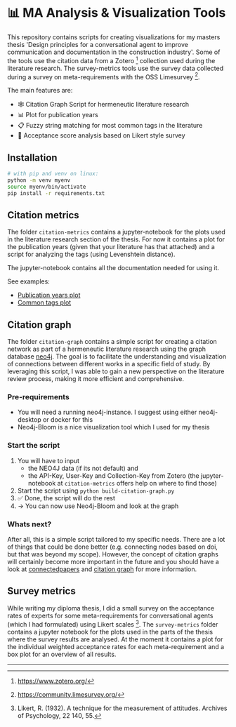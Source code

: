 # 📊 MA Analysis & Visualization Tools

This repository contains scripts for creating visualizations for my masters thesis 'Design principles for a conversational agent to improve communication and documentation in the construction industry'.
Some of the tools use the citation data from a Zotero [^1] collection used during the literature research.
The survey-metrics tools use the survey data collected during a survey on meta-requirements with the OSS Limesurvey [^2].

The main features are:

- 🕸 Citation Graph Script for hermeneutic literature research
- 📊 Plot for publication years
- 📋 Fuzzy string matching for most common tags in the literature
- 🧮 Acceptance score analysis based on Likert style survey

## Installation

```bash
# with pip and venv on linux:
python -m venv myenv
source myenv/bin/activate
pip install -r requirements.txt
```

## Citation metrics

The folder `citation-metrics` contains a jupyter-notebook for the plots used in the literature research section of the thesis. For now it contains a plot for the publication years (given that your literature has that attached) and a script for analyzing the tags (using Levenshtein distance).

The jupyter-notebook contains all the documentation needed for using it.

See examples:

- [Publication years plot](citation-metrics/common_tags-2023-12-05.pdf)
- [Common tags plot](citation-metrics/publication_years-2023-12-05.pdf)

## Citation graph

The folder `citation-graph` contains a simple script for creating a citation network as part of a hermeneutic literature research using the graph database [neo4j](https://neo4j.com/). The goal is to facilitate the understanding and visualization of connections between different works in a specific field of study. By leveraging this script, I was able to gain a new perspective on the literature review process, making it more efficient and comprehensive.

### Pre-requirements

- You will need a running neo4j-instance. I suggest using either neo4j-desktop or docker for this
- Neo4j-Bloom is a nice visualization tool which I used for my thesis

### Start the script

1. You will have to input
   - the NEO4J data (if its not default) and
   - the API-Key, User-Key and Collection-Key from Zotero (the jupyter-notebook at `citation-metrics` offers help on where to find those)
2. Start the script using `python build-citation-graph.py`
3. ✅ Done, the script will do the rest
4. -> You can now use Neo4j-Bloom and look at the graph

### Whats next?

After all, this is a simple script tailored to my specific needs. There are a lot of things that could be done better (e.g. connecting nodes based on doi, but that was beyond my scope). However, the concept of citation graphs will certainly become more important in the future and you should have a look at [connectedpapers](https://www.connectedpapers.com/) and [citation graph](https://citationgraph.org/) for more information.

## Survey metrics

While writing my diploma thesis, I did a small survey on the acceptance rates of experts for some meta-requirements for conversational agents (which I had formulated) using Likert scales [^3]. The `survey-metrics` folder contains a jupyter notebook for the plots used in the parts of the thesis where the survey results are analysed. At the moment it contains a plot for the individual weighted acceptance rates for each meta-requirement and a box plot for an overview of all results.

---

[^1]: https://www.zotero.org/
[^2]: https://community.limesurvey.org/
[^3]: Likert, R. (1932). A technique for the measurement of attitudes. Archives of Psychology, 22 140, 55.
